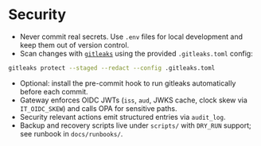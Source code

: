 # Security

- Never commit real secrets. Use `.env` files for local development and keep them out of version control.
- Scan changes with [`gitleaks`](https://github.com/gitleaks/gitleaks) using the provided `.gitleaks.toml` config:

```bash
gitleaks protect --staged --redact --config .gitleaks.toml
```

- Optional: install the pre-commit hook to run gitleaks automatically before each commit.
- Gateway enforces OIDC JWTs (`iss`, `aud`, JWKS cache, clock skew via `IT_OIDC_SKEW`) and calls OPA for sensitive paths.
- Security relevant actions emit structured entries via `audit_log`.
- Backup and recovery scripts live under `scripts/` with `DRY_RUN` support; see runbook in `docs/runbooks/`.
